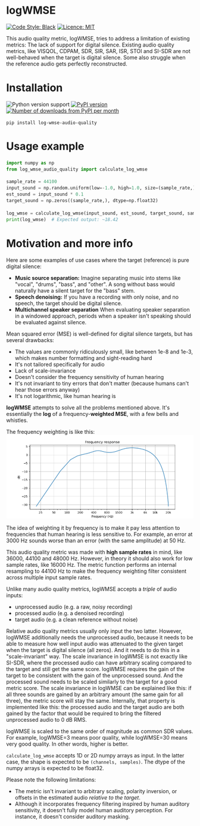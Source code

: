 # logWMSE

[![Code Style: Black](https://img.shields.io/badge/code%20style-black-black.svg)](https://github.com/ambv/black)
[![Licence: MIT](https://img.shields.io/pypi/l/log-wmse-audio-quality)](https://github.com/nomonosound/log-wmse-audio-quality/blob/main/LICENSE)

This audio quality metric, logWMSE, tries to address a limitation of existing metrics:
The lack of support for digital silence. Existing audio quality metrics, like VISQOL,
CDPAM, SDR, SIR, SAR, ISR, STOI and SI-SDR are not well-behaved when the target is
digital silence. Some also struggle when the reference audio gets perfectly reconstructed.

# Installation

![Python version support](https://img.shields.io/pypi/pyversions/log-wmse-audio-quality)
[![PyPI version](https://img.shields.io/pypi/v/log-wmse-audio-quality.svg?style=flat)](https://pypi.org/project/log-wmse-audio-quality/)
[![Number of downloads from PyPI per month](https://img.shields.io/pypi/dm/log-wmse-audio-quality.svg?style=flat)](https://pypi.org/project/log-wmse-audio-quality/)

`pip install log-wmse-audio-quality`

# Usage example

```python
import numpy as np
from log_wmse_audio_quality import calculate_log_wmse

sample_rate = 44100
input_sound = np.random.uniform(low=-1.0, high=1.0, size=(sample_rate,)).astype(np.float32)
est_sound = input_sound * 0.1
target_sound = np.zeros((sample_rate,), dtype=np.float32)

log_wmse = calculate_log_wmse(input_sound, est_sound, target_sound, sample_rate)
print(log_wmse)  # Expected output: ~18.42
```

# Motivation and more info

Here are some examples of use cases where the target (reference) is pure digital silence:

* **Music source separation:** Imagine separating music into stems like "vocal", "drums",
 "bass", and "other". A song without bass would naturally have a silent target for the "bass" stem.
* **Speech denoising:** If you have a recording with only noise, and no speech, the target
 should be digital silence.
* **Multichannel speaker separation** When evaluating speaker separation in a windowed
 approach, periods when a speaker isn't speaking should be evaluated against silence.

Mean squared error (MSE) is well-defined for digital silence targets, but has several drawbacks:

* The values are commonly ridiculously small, like between 1e-8 and 1e-3, which makes number formatting and sight-reading hard
* It's not tailored specifically for audio
* Lack of scale-invariance
* Doesn't consider the frequency sensitivity of human hearing
* It's not invariant to tiny errors that don't matter (because humans can't hear those errors anyway)
* It's not logarithmic, like human hearing is

**logWMSE** attempts to solve all the problems mentioned above. It's essentially the **log**
of a frequency-**weighted MSE**, with a few bells and whistles.

The frequency weighting is like this:
![frequency_weighting.png](dev/frequency_weighting.png)

The idea of weighting it by frequency is to make it pay less attention to frequencies
that human hearing is less sensitive to. For example, an error at 3000 Hz sounds worse
than an error (with the same amplitude) at 50 Hz.

This audio quality metric was made with **high sample rates** in mind, like 36000, 44100
and 48000 Hz. However, in theory it should also work for low sample rates, like 16000 Hz.
The metric function performs an internal resampling to 44100 Hz to make the frequency
weighting filter consistent across multiple input sample rates.

Unlike many audio quality metrics, logWMSE accepts a *triple* of audio inputs:

* unprocessed audio (e.g. a raw, noisy recording)
* processed audio (e.g. a denoised recording)
* target audio (e.g. a clean reference without noise)

Relative audio quality metrics usually only input the two latter. However, logWMSE
additionally needs the unprocessed audio, because it needs to be able to measure how
well input audio was attenuated to the given target when the target is digital silence
(all zeros). And it needs to do this in a "scale-invariant" way. The scale invariance in
logWMSE is not exactly like SI-SDR, where the processed audio can have arbitrary scaling
compared to the target and still get the same score. logWMSE requires the gain of the
target to be consistent with the gain of the unprocessed sound. And the processed sound
needs to be scaled similarly to the target for a good metric score. The scale invariance
in logWMSE can be explained like this: if all three sounds are gained by an arbitrary
amount (the same gain for all three), the metric score will stay the same. Internally,
that property is implemented like this: the processed audio and the target audio are
both gained by the factor that would be required to bring the filtered unprocessed audio
to 0 dB RMS.

logWMSE is scaled to the same order of magnitude as common SDR values. For example,
logWMSE=3 means poor quality, while logWMSE=30 means very good quality. In other words,
higher is better.

`calculate_log_wmse` accepts 1D or 2D numpy arrays as input. In the latter case,
the shape is expected to be `(channels, samples)`. The dtype of the numpy arrays is
expected to be float32.

Please note the following limitations:

* The metric isn't invariant to arbitrary scaling, polarity inversion, or offsets in the estimated audio *relative to the target*.
* Although it incorporates frequency filtering inspired by human auditory sensitivity, it doesn't fully model human auditory perception. For instance, it doesn't consider auditory masking.
